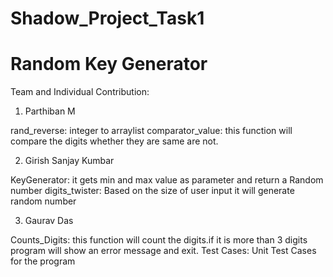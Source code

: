 # Shadow_Project_Task1
# Random Key Generator

Team and Individual Contribution:
1) Parthiban M

rand_reverse: integer to arraylist
comparator_value: this function will compare the digits whether they are same are not.

2) Girish Sanjay Kumbar

KeyGenerator: it gets min and max value as parameter and return a Random number
digits_twister: Based on the size of user input it will generate random number

3) Gaurav Das

Counts_Digits: this function will count the digits.if it is more than 3 digits program will show an error message and exit.
Test Cases: Unit Test Cases for the program

